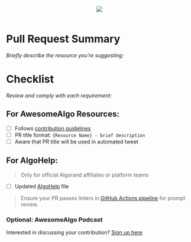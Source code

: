 <div align="center">
<a href="https://github.com/awesome-algorand/awesome-algorand"><img src="https://ipfs.algonode.xyz/ipfs/bafybeidwt23qadzoz77kxdvzj4pkmernr5e7pjzzge3rffn56ugibb2ojq"></a>
</div>
<br/>

# Pull Request Summary
_Briefly describe the resource you're suggesting:_

# Checklist
_Review and comply with each requirement:_

## For AwesomeAlgo Resources:
- [ ] Follows [contribution guidelines](../contributing.md)
- [ ] PR title format: `{Resource Name} - brief description`
- [ ] Aware that PR title will be used in automated tweet

## For AlgoHelp:
> Only for official Algorand affiliates or platform teams

- [ ] Updated [AlgoHelp](https://github.com/awesome-algorand/awesome-algorand/blob/main/markdown/algohelp.md) file

> Ensure your PR passes linters in [GitHub Actions pipeline](https://github.com/awesome-algorand/awesome-algorand/actions/workflows/ci.yaml) for prompt review.

### Optional: AwesomeAlgo Podcast
Interested in discussing your contribution? [Sign up here](https://2c5n1ed3kz6.typeform.com/to/pAP5oPFx)
